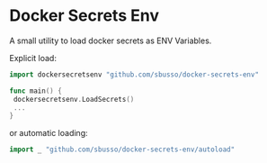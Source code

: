 # Docker Secrets Env

A small utility to load docker secrets as ENV Variables.

Explicit load:


```go
import dockersecretsenv "github.com/sbusso/docker-secrets-env"

func main() {
 dockersecretsenv.LoadSecrets()
 ...
}
```

or automatic loading:

```go
import _ "github.com/sbusso/docker-secrets-env/autoload"
```
